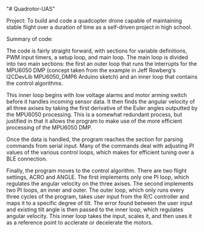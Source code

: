 "# Quadrotor-UAS" 

Project: To build and code a quadcopter drone capable of maintaining stable flight over a duration of time as a self-driven project in high school.

Summary of code:

The code is fairly straight forward, with sections for variable definitions, PWM input timers, a setup loop, and main loop. The main loop is divided into two main sections: the first an outer loop that runs the interrupts for the MPU6050 DMP (concept taken from the example in Jeff Rowberg's I2CDevLib MPU6050_DMP6 Arduino sketch) and an inner loop that contains the control algorithms. 

This inner loop begins with low voltage alarms and motor arming switch before it handles incoming sensor data. It then finds the angular velocity of all three axises by taking the first derivative of the Euler angles outputted by the MPU6050 processing. This is a somewhat redundant process, but justified in that it allows the program to make use of the more efficient processing of the MPU6050 DMP.

Once the data is handled, the program reaches the section for parsing commands from serial input. Many of the commands deal with adjusting PI values of the various control loops, which makes for efficient tuning over a BLE connection.

Finally, the program moves to the control algorithm. There are two flight settings, ACRO and ANGLE. The first implements only one PI loop, which regulates the angular velocity on the three axises. The second implements two PI loops, an inner and outer. The outer loop, which only runs every three cycles of the program, takes user input from the R/C controller and maps it to a specific degree of tilt. The error found between the user input and existing tilt angle is then passed to the inner loop, which regulates angular velocity. This inner loop takes the input, scales it, and then uses it as a reference point to acclerate or decelerate the motors. 
